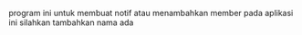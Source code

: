 program ini untuk membuat notif atau menambahkan member pada aplikasi ini 
silahkan tambahkan nama ada 
